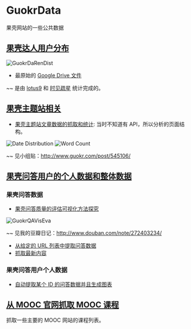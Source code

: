 GuokrData
=========

果壳网站的一些公共数据



## [果壳达人用户分布](https://github.com/GuokrUnion/GuokrData/tree/master/GuokrUsers)

![GuokrDaRenDist](https://raw.github.com/GuokrUnion/GuokrData/master/warehouse/image/GuokrDaRenDist.png)

* 最原始的 [Google Drive 文件](https://docs.google.com/spreadsheet/ccc?key=0ArT0SDdPDm_7dE9qMExQN2U2eHZPVzJMWTBKVnhMU2c&usp=sharing)

~~ 是由 [lotus9](http://www.guokr.com/i/2063735696/) 和 [时见疏星](http://www.guokr.com/i/1769480175/) 统计完成的。


## [果壳主题站相关](https://github.com/GuokrUnion/GuokrData/tree/master/GuokrSites)

* [果壳主题站文章数据的抓取和统计](https://github.com/GuokrUnion/GuokrData/tree/master/GuokrSites/GuokrArticle): 当时不知道有 API，所以分析的页面结构。

![Date Distribution](https://raw.github.com/GuokrUnion/GuokrData/master/warehouse/image/GuokrArticle/SiLiXingPaiDate.jpg)
![Word Count](https://raw.github.com/GuokrUnion/GuokrData/master/warehouse/image/GuokrArticle/SiLiXingPaiWordCount.jpg)

~~ 见小组贴：http://www.guokr.com/post/545106/


## [果壳问答用户的个人数据和整体数据](https://github.com/GuokrUnion/GuokrData/tree/master/GuokrQA)


### 果壳问答数据

* [果壳问答质量的评估可视化方法探究](https://github.com/GuokrUnion/GuokrData/blob/master/GuokrQA/QAEvaluation.nb)

![GuokrQAVisEva](https://raw.github.com/GuokrUnion/GuokrData/master/warehouse/image/GuokrQADataVis/QAEva1.jpg)

~~ 见我的豆瓣日记：http://www.douban.com/note/272403234/

* [从给定的 URL 列表中提取问答数据](https://github.com/GuokrUnion/GuokrData/tree/master/GuokrQA/ExtractQAFromLists)
* [抓取最新内容](https://github.com/GuokrUnion/GuokrData/tree/master/GuokrQA/UnAnsweredQ48)

### 果壳问答用户个人数据

* [自动提取某个 ID 的问答数据并且生成图表](https://github.com/GuokrUnion/GuokrData/tree/master/GuokrQA/UserAnswersGuokr)


## [从 MOOC 官网抓取 MOOC 课程](https://github.com/GuokrUnion/GuokrData/tree/master/MOOC)

抓取一些主要的 MOOC 网站的课程列表。

